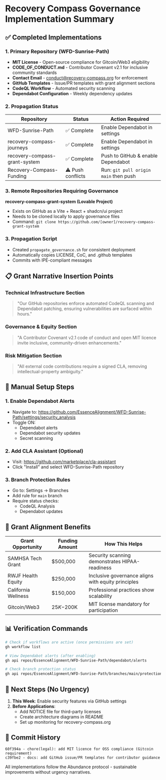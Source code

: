 # Recovery Compass Governance Implementation Summary

## ✅ Completed Implementations

### 1. Primary Repository (WFD-Sunrise-Path)
- **MIT License** - Open-source compliance for Gitcoin/Web3 eligibility
- **CODE_OF_CONDUCT.md** - Contributor Covenant v2.1 for inclusive community standards
- **Contact Email** - conduct@recovery-compass.org for enforcement
- **GitHub Templates** - Issue/PR templates with grant alignment sections
- **CodeQL Workflow** - Automated security scanning
- **Dependabot Configuration** - Weekly dependency updates

### 2. Propagation Status

| Repository | Status | Action Required |
|------------|--------|----------------|
| WFD-Sunrise-Path | ✅ Complete | Enable Dependabot in settings |
| recovery-compass-journeys | ✅ Complete | Enable Dependabot in settings |
| recovery-compass-grant-system | ✅ Complete | Push to GitHub & enable Dependabot |
| Recovery-Compass-Funding | ⚠️ Push conflicts | Run: `git pull origin main` then push |

### 3. Remote Repositories Requiring Governance

**recovery-compass-grant-system (Lovable Project)**
- Exists on GitHub as a Vite + React + shadcn/ui project
- Needs to be cloned locally to apply governance files
- Command: `git clone https://github.com/[owner]/recovery-compass-grant-system`

### 3. Propagation Script
- Created `propagate_governance.sh` for consistent deployment
- Automatically copies LICENSE, CoC, and .github templates
- Commits with IPE-compliant messages

## 📋 Grant Narrative Insertion Points

### Technical Infrastructure Section
> "Our GitHub repositories enforce automated CodeQL scanning and Dependabot patching, ensuring vulnerabilities are surfaced within hours."

### Governance & Equity Section
> "A Contributor Covenant v2.1 code of conduct and open MIT licence invite inclusive, community-driven enhancements."

### Risk Mitigation Section
> "All external code contributions require a signed CLA, removing intellectual-property ambiguity."

## 🔧 Manual Setup Steps

### 1. Enable Dependabot Alerts
- Navigate to: https://github.com/EssenceAlignment/WFD-Sunrise-Path/settings/security_analysis
- Toggle ON:
  - Dependabot alerts
  - Dependabot security updates
  - Secret scanning

### 2. Add CLA Assistant (Optional)
- Visit: https://github.com/marketplace/cla-assistant
- Click "Install" and select WFD-Sunrise-Path repository

### 3. Branch Protection Rules
- Go to: Settings → Branches
- Add rule for `main` branch
- Require status checks:
  - CodeQL Analysis
  - Dependabot updates

## 🎯 Grant Alignment Benefits

| Grant Opportunity | Funding Amount | How This Helps |
|-------------------|----------------|----------------|
| SAMHSA Tech Grant | $500,000 | Security scanning demonstrates HIPAA-readiness |
| RWJF Health Equity | $250,000 | Inclusive governance aligns with equity principles |
| California Wellness | $150,000 | Professional practices show scalability |
| Gitcoin/Web3 | $25K-$200K | MIT license mandatory for participation |

## 📊 Verification Commands

```bash
# Check if workflows are active (once permissions are set)
gh workflow list

# View Dependabot alerts (after enabling)
gh api repos/EssenceAlignment/WFD-Sunrise-Path/dependabot/alerts

# Check branch protection status
gh api repos/EssenceAlignment/WFD-Sunrise-Path/branches/main/protection
```

## 🚀 Next Steps (No Urgency)

1. **This Week**: Enable security features via GitHub settings
2. **Before Applications**: 
   - Add NOTICE file for third-party licenses
   - Create architecture diagrams in README
   - Set up monitoring for recovery-compass.org

## 📝 Commit History

```
60f394a - chore(legal): add MIT licence for OSS compliance (Gitcoin requirement)
c39fbe2 - docs: add GitHub issue/PR templates for contributor guidance
```

All implementations follow the Abundance protocol - sustainable improvements without urgency narratives.
